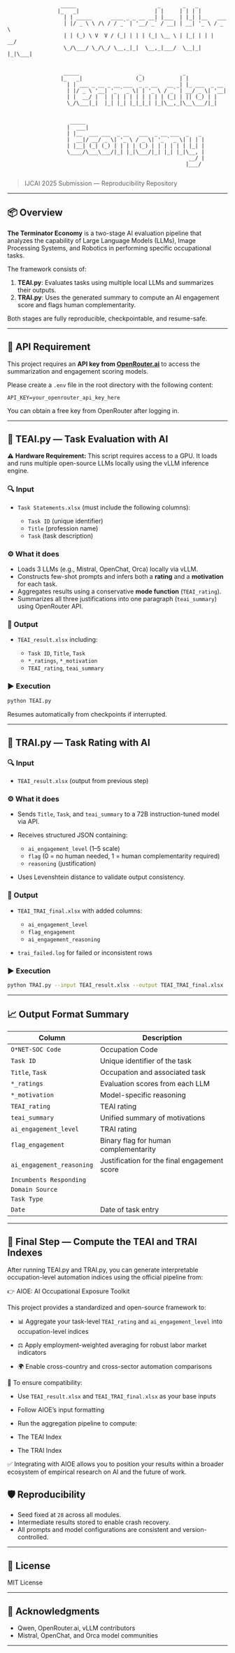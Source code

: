 ```

                 _____                          _       _   _           
                |_   _|                        | |     | | | |          
                  | | _____      ____ _ _ __ __| |___  | |_| |__   ___  
                  | |/ _ \ \ /\ / / _` | '__/ _` / __| | __| '_ \ / _ \ 
                  | | (_) \ V  V / (_| | | | (_| \__ \ | |_| | | |  __/ 
                  \_/\___/ \_/\_/ \__,_|_|  \__,_|___/  \__|_| |_|\___| 
                                                                        
                                                                        
                  _____                   _             _               
                 |_   _|                 (_)           | |              
                   | | ___ _ __ _ __ ___  _ _ __   __ _| |_ ___  _ __   
                   | |/ _ \ '__| '_ ` _ \| | '_ \ / _` | __/ _ \| '__|  
                   | |  __/ |  | | | | | | | | | | (_| | || (_) | |     
                   \_/\___|_|  |_| |_| |_|_|_| |_|\__,_|\__\___/|_|     
                                                                        
                                                                        
                    _____                                               
                   |  ___|                                              
                   | |__  ___ ___  _ __   ___  _ __ ___  _   _          
                   |  __|/ __/ _ \| '_ \ / _ \| '_ ` _ \| | | |         
                   | |__| (_| (_) | | | | (_) | | | | | | |_| |         
                   \____/\___\___/|_| |_|\___/|_| |_| |_|\__, |         
                                                          __/ |         
                                                         |___/          


```



> IJCAI 2025 Submission — Reproducibility Repository

---

## 📦 Overview

**The Terminator Economy** is a two-stage AI evaluation pipeline that analyzes the capability of Large Language Models (LLMs), Image Processing Systems, and Robotics in performing specific occupational tasks.

The framework consists of:

1. **TEAI.py**: Evaluates tasks using multiple local LLMs and summarizes their outputs.
2. **TRAI.py**: Uses the generated summary to compute an AI engagement score and flags human complementarity.

Both stages are fully reproducible, checkpointable, and resume-safe.

---

## 🔐 API Requirement

This project requires an **API key from [OpenRouter.ai](https://openrouter.ai)** to access the summarization and engagement scoring models.

Please create a `.env` file in the root directory with the following content:

```env
API_KEY=your_openrouter_api_key_here
````

You can obtain a free key from OpenRouter after logging in.

---

## 🧠 TEAI.py — Task Evaluation with AI

⚠️ **Hardware Requirement:** This script requires access to a GPU. It loads and runs multiple open-source LLMs locally using the vLLM inference engine.

### 🔍 Input

* `Task Statements.xlsx` (must include the following columns):

  * `Task ID` (unique identifier)
  * `Title` (profession name)
  * `Task` (task description)

### ⚙️ What it does

* Loads 3 LLMs (e.g., Mistral, OpenChat, Orca) locally via vLLM.
* Constructs few-shot prompts and infers both a **rating** and a **motivation** for each task.
* Aggregates results using a conservative **mode function** (`TEAI_rating`).
* Summarizes all three justifications into one paragraph (`teai_summary`) using OpenRouter API.

### 💾 Output

* `TEAI_result.xlsx` including:

  * `Task ID`, `Title`, `Task`
  * `*_ratings`, `*_motivation`
  * `TEAI_rating`, `teai_summary`

### ▶️ Execution

```bash
python TEAI.py
```

Resumes automatically from checkpoints if interrupted.

---

## 🤖 TRAI.py — Task Rating with AI

### 🔍 Input

* `TEAI_result.xlsx` (output from previous step)

### ⚙️ What it does

* Sends `Title`, `Task`, and `teai_summary` to a 72B instruction-tuned model via API.
* Receives structured JSON containing:

  * `ai_engagement_level` (1–5 scale)
  * `flag` (0 = no human needed, 1 = human complementarity required)
  * `reasoning` (justification)
* Uses Levenshtein distance to validate output consistency.

### 💾 Output

* `TEAI_TRAI_final.xlsx` with added columns:

  * `ai_engagement_level`
  * `flag_engagement`
  * `ai_engagement_reasoning`
* `trai_failed.log` for failed or inconsistent rows

### ▶️ Execution

```bash
python TRAI.py --input TEAI_result.xlsx --output TEAI_TRAI_final.xlsx
```

---

## 📈 Output Format Summary

| Column                    | Description                                  |
| ------------------------- | -------------------------------------------- |
| `O*NET-SOC Code`          | Occupation Code	                             |
| `Task ID`                 | Unique identifier of the task                |
| `Title`, `Task`           | Occupation and associated task               |
| `*_ratings`               | Evaluation scores from each LLM              |
| `*_motivation`            | Model-specific reasoning                     |
| `TEAI_rating`             | TEAI rating                                  |
| `teai_summary`            | Unified summary of motivations               |
| `ai_engagement_level`     | TRAI rating                                  |
| `flag_engagement`         | Binary flag for human complementarity        |
| `ai_engagement_reasoning` | Justification for the final engagement score |
| `Incumbents Responding`   |                                              |
| `Domain Source`           |                                              |
| `Task Type`               |                                              |
| `Date`                    | Date of task entry                           |
---
## 🚀 Final Step — Compute the TEAI and TRAI Indexes

After running TEAI.py and TRAI.py, you can generate interpretable occupation-level automation indices using the official pipeline from:

👉 AIOE: AI Occupational Exposure Toolkit

This project provides a standardized and open-source framework to:

* 📊 Aggregate your task-level `TEAI_rating` and `ai_engagement_level` into occupation-level indices

* ⚖️ Apply employment-weighted averaging for robust labor market indicators

* 🌍 Enable cross-country and cross-sector automation comparisons

🔁 To ensure compatibility:

* Use `TEAI_result.xlsx` and `TEAI_TRAI_final.xlsx` as your base inputs

* Follow AIOE’s input formatting

* Run the aggregation pipeline to compute:

* The TEAI Index

* The TRAI Index

✅ Integrating with AIOE allows you to position your results within a broader ecosystem of empirical research on AI and the future of work.

## 🛡️ Reproducibility

* Seed fixed at `28` across all modules.
* Intermediate results stored to enable crash recovery.
* All prompts and model configurations are consistent and version-controlled.

---

## 📜 License

MIT License

---

## 🤝 Acknowledgments

* Qwen, OpenRouter.ai, vLLM contributors
* Mistral, OpenChat, and Orca model communities

---


